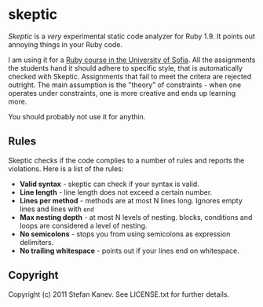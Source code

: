 # skeptic

_Skeptic_ is a *very* experimental static code analyzer for Ruby 1.9. It points out annoying things in your Ruby code.

I am using it for a [Ruby course in the University of Sofia](http://fmi.ruby.bg/). All the assignments the students hand it should adhere to specific style, that is automatically checked with Skeptic. Assignments that fail to meet the critera are rejected outright. The main assumption is the "theory" of constraints - when one operates under constraints, one is more creative and ends up learning more.

You should probably not use it for anythin.

## Rules

Skeptic checks if the code complies to a number of rules and reports the violations. Here is a list of the rules:

* **Valid syntax** - skeptic can check if your syntax is valid.
* **Line length** - line length does not exceed a certain number.
* **Lines per method** - methods are at most N lines long. Ignores empty lines and lines with `end`
* **Max nesting depth** - at most N levels of nesting. blocks, conditions and loops are considered a level of nesting.
* **No semicolons** - stops you from using semicolons as expression delimiters.
* **No trailing whitespace** - points out if your lines end on whitespace.

## Copyright

Copyright (c) 2011 Stefan Kanev. See LICENSE.txt for further details.
